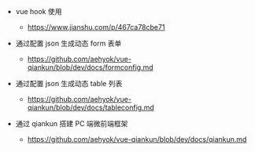 
- vue hook 使用
    - https://www.jianshu.com/p/467ca78cbe71

- 通过配置 json 生成动态 form 表单
    - https://github.com/aehyok/vue-qiankun/blob/dev/docs/formconfig.md


- 通过配置 json 生成动态 table 列表
    - https://github.com/aehyok/vue-qiankun/blob/dev/docs/tableconfig.md


- 通过 qiankun 搭建 PC 端微前端框架
    - https://github.com/aehyok/vue-qiankun/blob/dev/docs/qiankun.md


